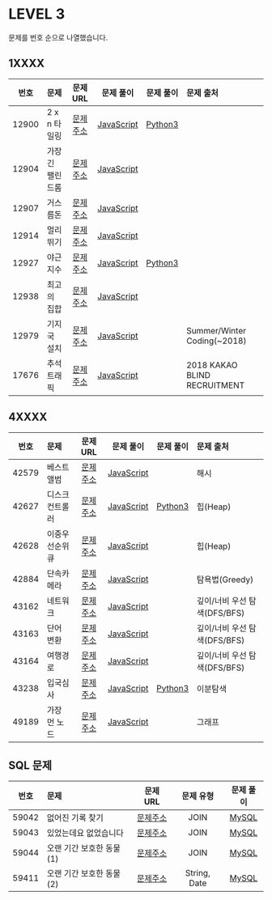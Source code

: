 # LEVEL 3

문제를 번호 순으로 나열했습니다.

## 1XXXX

| 번호  | 문제             |                               문제 URL                               |                 문제 풀이                 |            문제 풀이             | 문제 출처                    |
| :---: | :--------------- | :------------------------------------------------------------------: | :---------------------------------------: | :------------------------------: | :--------------------------- |
| 12900 | 2 x n 타일링     | [문제주소](https://programmers.co.kr/learn/courses/30/lessons/12900) |    [JavaScript](./12900-2xn_타일링.js)    | [Python3](./12900-2xn_타일링.py) |                              |
| 12904 | 가장 긴 팰린드롬 | [문제주소](https://programmers.co.kr/learn/courses/30/lessons/12904) | [JavaScript](./12904-가장_긴_팰린드롬.js) |                                  |                              |
| 12907 | 거스름돈         | [문제주소](https://programmers.co.kr/learn/courses/30/lessons/12907) |     [JavaScript](./12907-거스름돈.js)     |                                  |                              |
| 12914 | 멀리 뛰기        | [문제주소](https://programmers.co.kr/learn/courses/30/lessons/12914) |    [JavaScript](./12914-멀리_뛰기.js)     |                                  |                              |
| 12927 | 야근 지수        | [문제주소](https://programmers.co.kr/learn/courses/30/lessons/12927) |    [JavaScript](./12927-야근_지수.js)     | [Python3](./12927-야근_지수.py)  |                              |
| 12938 | 최고의 집합      | [문제주소](https://programmers.co.kr/learn/courses/30/lessons/12938) |   [JavaScript](./12938-최고의_집합.js)    |                                  |                              |
| 12979 | 기지국 설치      | [문제주소](https://programmers.co.kr/learn/courses/30/lessons/12979) |   [JavaScript](./12979-기지국_설치.js)    |                                  | Summer/Winter Coding(~2018)  |
| 17676 | 추석 트래픽      | [문제주소](https://programmers.co.kr/learn/courses/30/lessons/17676) |   [JavaScript](./17676-추석_트래픽.js)    |                                  | 2018 KAKAO BLIND RECRUITMENT |

## 4XXXX

| 번호  | 문제            |                               문제 URL                               |                문제 풀이                 |               문제 풀이               | 문제 출처                    |
| :---: | :-------------- | :------------------------------------------------------------------: | :--------------------------------------: | :-----------------------------------: | :--------------------------- |
| 42579 | 베스트앨범      | [문제주소](https://programmers.co.kr/learn/courses/30/lessons/42579) |   [JavaScript](./42579-베스트앨범.js)    |                                       | 해시                         |
| 42627 | 디스크 컨트롤러 | [문제주소](https://programmers.co.kr/learn/courses/30/lessons/42627) | [JavaScript](./42627-디스크_컨트롤러.js) | [Python3](./42627-디스크_컨트롤러.py) | 힙(Heap)                     |
| 42628 | 이중우선순위큐  | [문제주소](https://programmers.co.kr/learn/courses/30/lessons/42628) | [JavaScript](./42628-이중우선순위큐.js)  |                                       | 힙(Heap)                     |
| 42884 | 단속카메라      | [문제주소](https://programmers.co.kr/learn/courses/30/lessons/42884) |   [JavaScript](./42884-단속카메라.js)    |                                       | 탐욕법(Greedy)               |
| 43162 | 네트워크        | [문제주소](https://programmers.co.kr/learn/courses/30/lessons/43162) |    [JavaScript](./43162-네트워크.js)     |                                       | 깊이/너비 우선 탐색(DFS/BFS) |
| 43163 | 단어 변환       | [문제주소](https://programmers.co.kr/learn/courses/30/lessons/43163) |    [JavaScript](./43163-단어_변환.js)    |                                       | 깊이/너비 우선 탐색(DFS/BFS) |
| 43164 | 여행경로        | [문제주소](https://programmers.co.kr/learn/courses/30/lessons/43164) |    [JavaScript](./43164-여행경로.js)     |                                       | 깊이/너비 우선 탐색(DFS/BFS) |
| 43238 | 입국심사        | [문제주소](https://programmers.co.kr/learn/courses/30/lessons/43238) |    [JavaScript](./43238-입국심사.js)     |    [Python3](./43238-입국심사.py)     | 이분탐색                     |
| 49189 | 가장 먼 노드    | [문제주소](https://programmers.co.kr/learn/courses/30/lessons/49189) |  [JavaScript](./49189-가장_먼_노드.js)   |                                       | 그래프                       |

## SQL 문제

| 번호  | 문제                     |                               문제 URL                               |  문제 유형   |                    문제 풀이                    |
| :---: | :----------------------- | :------------------------------------------------------------------: | :----------: | :---------------------------------------------: |
| 59042 | 없어진 기록 찾기         | [문제주소](https://programmers.co.kr/learn/courses/30/lessons/59042) |     JOIN     |      [MySQL](./59042-없어진_기록_찾기.sql)      |
| 59043 | 있었는데요 없었습니다    | [문제주소](https://programmers.co.kr/learn/courses/30/lessons/59043) |     JOIN     |   [MySQL](./59043-있었는데요_없었습니다.sql)    |
| 59044 | 오랜 기간 보호한 동물(1) | [문제주소](https://programmers.co.kr/learn/courses/30/lessons/59044) |     JOIN     | [MySQL](<./59044-오랜_기간_보호한_동물(1).sql>) |
| 59411 | 오랜 기간 보호한 동물(2) | [문제주소](https://programmers.co.kr/learn/courses/30/lessons/59411) | String, Date | [MySQL](<./59411-오랜_기간_보호한_동물(2).sql>) |
